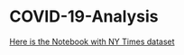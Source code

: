 # COVID-19-Analysis

[Here is the Notebook with NY Times dataset](https://github.com/tirthajyoti/Covid-19-analysis/blob/master/Notebook/NYTCovid-test.ipynb)
